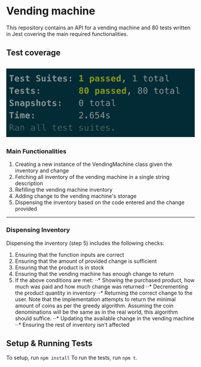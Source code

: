 # Vending machine

This repository contains an API for a vending machine and 80 tests written in Jest covering the main required functionalities.

## Test coverage

## ![80 tests passed](/images/80_passed.png?raw=true '80 tests passed')

### Main Functionalities

1. Creating a new instance of the VendingMachine class given the inventory and change
2. Fetching all inventory of the vending machine in a single string description
3. Refilling the vending machine inventory
4. Adding change to the vending machine's storage
5. Dispensing the inventory based on the code entered and the change provided

---

### Dispensing Inventory

Dispensing the inventory (step 5) includes the following checks:

1. Ensuring that the function inputs are correct
2. Ensuring that the amount of provided change is sufficient
3. Ensuring that the product is in stock
4. Ensuring that the vending machine has enough change to return
5. If the above conditions are met:
   ⋅⋅* Showing the purchased product, how much was paid and how much change was returned
   ⋅⋅* Decrementing the product quantity in inventory
   ⋅⋅* Returning the correct change to the user. Note that the implementation attempts to return the minimal amount of coins as per the greedy algorithm. Assuming the coin denominations will be the same as in the real world, this algorithm should suffice.
   ⋅⋅* Updating the available change in the vending machine
   ⋅⋅\* Ensuring the rest of inventory isn't affected

## Setup & Running Tests

To setup, run `npm install`
To run the tests, run `npm t`.
